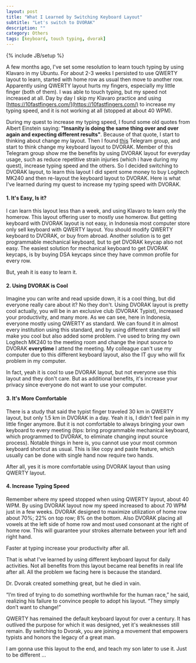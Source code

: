 ```yaml
---
layout: post
title: "What I Learned by Switching Keyboard Layout"
subtitle: "Let's switch to DVORAK"
description: ""
category: Others
tags: [keyboard, touch typing, dvorak]
---
```

{% include JB/setup %}

A few months ago, I've set some resolution to learn touch typing by using Klavaro in my Ubuntu. For about 2-3 weeks I persisted to use QWERTY layout to learn, started with home row as usual then move to another row. Apparently using QWERTY layout hurts my fingers, especially my little finger (both of them). I was able to touch typing, but my speed not increased at all. Day by day I skip my Klavaro practice and using [https://10fastfingers.com/](https://10fastfingers.com/) to increase my typing speed, and it is not working at all (stopped at about 40 WPM).

During my quest to increase my typing speed, I found some old quotes from Albert Einstein saying: **"Insanity is doing the same thing over and over again and expecting different results"**. Because of that quote, I start to thinking about change my layout. Then I found [this](https://t.me/DvorakIndonesia) Telegram group, and start to think change my keyboard layout to DVORAK. Member of this Telegram group show me the benefits by using DVORAK layout for everyday usage, such as reduce repetitive strain injuries (which i have during my quest), increase typing speed and the others. So I decided switching to DVORAK layout, to learn this layout I did spent some money to buy Logitech MK240 and then re-layout the keyboard layout to DVORAK. Here is what I've learned during my quest to increase my typing speed with DVORAK.

#### 1. It's Easy, Is it?
I can learn this layout less than a week, and using Klavaro to learn only the homerow. This layout offering user to mostly use homerow. But getting keyboard with DVORAK layout is not easy, in Indonesia most computer store only sell keyboard with QWERTY layout. You should modify QWERTY keyboard to DVORAK, or buy from abroad. Another solution is to get programmable mechanical keyboard, but to get DVORAK keycap also not easy. The easiest solution for mechanical keyboard to get DVORAK keycaps, is by buying DSA keycaps since they have common profile for every row.

But, yeah it is easy to learn it.

#### 2. Using DVORAK is Cool
Imagine you can write and read upside down, it is a cool thing, but did everyone really care about it? No they don't. Using DVORAK layout is pretty cool actually, you will be in an exclusive club (DVORAK Typist), increased your productivity, and many more. As we can see, here in Indonesia, everyone mostly using QWERTY as standard. We can found it in almost every institution using this standard, and by using different standard will make you cool but also added some problem. I've used to bring my own Logitech MK240 to the meeting room and change the input source to DVORAK **everytime** I attend the meeting. My colleague can't use my computer due to this different keyboard layout, also the IT guy who will fix problem in my computer. 

In fact, yeah it is cool to use DVORAK layout, but not everyone use this layout and they don't care. But as additional benefits, it's increase your privacy since everyone do not want to use your computer.

#### 3. It's More Comfortable
There is a study that said the typist finger traveled 30 km in QWERTY layout, but only 1.5 km in DVORAK in a day. Yeah it is, I didn't feel pain in my little finger anymore. But it is not comfortable to always bringing your own keyboard to every meeting (tips: bring programmable mechanical keyboard, which programmed to DVORAK, to eliminate changing input source process). Notable things in here is, you cannot use your most common keyboard shortcut as usual. This is like copy and paste feature, which usually can be done with single hand now require two hands.

After all, yes it is more comfortable using DVORAK layout than using QWERTY layout.

#### 4. Increase Typing Speed
Remember where my speed stopped when using QWERTY layout, about 40 WPM. By using DVORAK layout now my speed increased to about 70 WPM just in a few weeks. DVORAK designed to maximize utilization of home row about 70%; 22% on top row; 8% on the bottom. Also DVORAK placing all vowels at the left side of home row and most used consonant at the right of home row. This will guarantee your strokes alternate between your left and right hand.

Faster at typing increase your productivity after all.

That is what I've learned by using different keyboard layout for daily activities. Not all benefits from this layout became real benefits in real life after all. All the problem we facing here is because the standard.

Dr. Dvorak created something great, but he died in vain.

“I’m tired of trying to do something worthwhile for the human race,” he said, realizing his failure to convince people to adopt his layout. “They simply don’t want to change!”

QWERTY has remained the default keyboard layout for over a century. It has outlived the purpose for which it was designed, yet it's weaknesses still remain. By switching to Dvorak, you are joining a movement that empowers typists and honors the legacy of a great man. 

I am gonna use this layout to the end, and teach my son later to use it. Just to be different ...